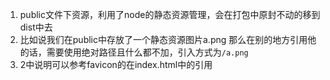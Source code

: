 1. public文件下资源，利用了node的静态资源管理，会在打包中原封不动的移到dist中去
2. 比如说我们在public中存放了一个静态资源图片a.png  那么在别的地方引用他的话，需要使用绝对路径且什么都不加，引入方式为`/a.png` 
3. 2中说明可以参考favicon的在index.html中的引用